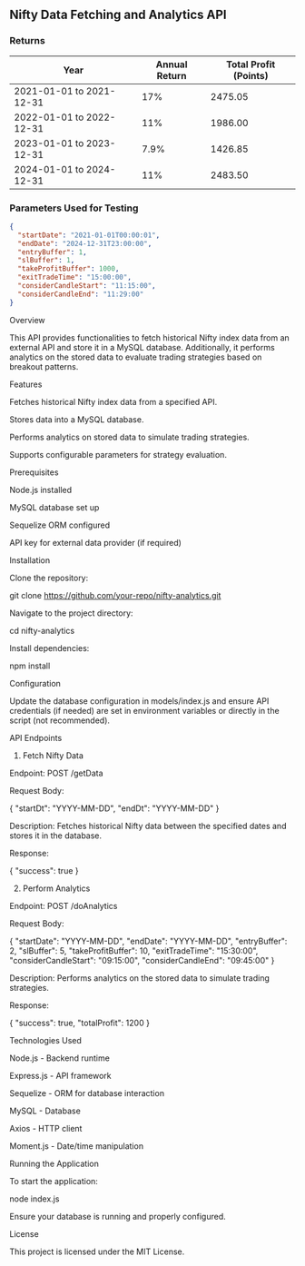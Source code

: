 ## Nifty Data Fetching and Analytics API  

### Returns  

| Year | Annual Return | Total Profit (Points) |  
|------|--------------|----------------------|  
| 2021-01-01 to 2021-12-31 | 17%  | 2475.05  |  
| 2022-01-01 to 2022-12-31 | 11%  | 1986.00  |  
| 2023-01-01 to 2023-12-31 | 7.9% | 1426.85  |  
| 2024-01-01 to 2024-12-31 | 11%  | 2483.50  |  

### Parameters Used for Testing  

```json
{
  "startDate": "2021-01-01T00:00:01",
  "endDate": "2024-12-31T23:00:00",
  "entryBuffer": 1,
  "slBuffer": 1,
  "takeProfitBuffer": 1000,
  "exitTradeTime": "15:00:00",
  "considerCandleStart": "11:15:00",
  "considerCandleEnd": "11:29:00"
}

```

Overview

This API provides functionalities to fetch historical Nifty index data from an external API and store it in a MySQL database. Additionally, it performs analytics on the stored data to evaluate trading strategies based on breakout patterns.

Features

Fetches historical Nifty index data from a specified API.

Stores data into a MySQL database.

Performs analytics on stored data to simulate trading strategies.

Supports configurable parameters for strategy evaluation.

Prerequisites

Node.js installed

MySQL database set up

Sequelize ORM configured

API key for external data provider (if required)

Installation

Clone the repository:

git clone https://github.com/your-repo/nifty-analytics.git

Navigate to the project directory:

cd nifty-analytics

Install dependencies:

npm install

Configuration

Update the database configuration in models/index.js and ensure API credentials (if needed) are set in environment variables or directly in the script (not recommended).

API Endpoints

1. Fetch Nifty Data

Endpoint: POST /getData

Request Body:

{
  "startDt": "YYYY-MM-DD",
  "endDt": "YYYY-MM-DD"
}

Description:
Fetches historical Nifty data between the specified dates and stores it in the database.

Response:

{
  "success": true
}

2. Perform Analytics

Endpoint: POST /doAnalytics

Request Body:

{
  "startDate": "YYYY-MM-DD",
  "endDate": "YYYY-MM-DD",
  "entryBuffer": 2,
  "slBuffer": 5,
  "takeProfitBuffer": 10,
  "exitTradeTime": "15:30:00",
  "considerCandleStart": "09:15:00",
  "considerCandleEnd": "09:45:00"
}

Description:
Performs analytics on the stored data to simulate trading strategies.

Response:

{
  "success": true,
  "totalProfit": 1200
}

Technologies Used

Node.js - Backend runtime

Express.js - API framework

Sequelize - ORM for database interaction

MySQL - Database

Axios - HTTP client

Moment.js - Date/time manipulation

Running the Application

To start the application:

node index.js

Ensure your database is running and properly configured.

License

This project is licensed under the MIT License.
